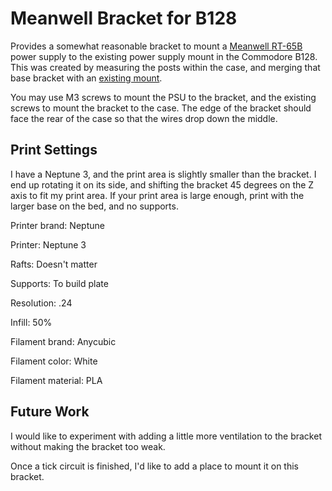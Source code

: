 # Meanwell Bracket for B128

Provides a somewhat reasonable bracket to mount a 
[Meanwell RT-65B](https://www.meanwell.com/productPdf.aspx?i=484)
power supply to the existing power supply mount in the Commodore B128. This was
created by measuring the posts within the case, and merging that base bracket
with an [existing mount](https://www.thingiverse.com/thing:4789768).

You may use M3 screws to mount the PSU to the bracket, and the existing screws
to mount the bracket to the case. The edge of the bracket should face the rear
of the case so that the wires drop down the middle.

## Print Settings

I have a Neptune 3, and the print area is slightly smaller than the bracket. I
end up rotating it on its side, and shifting the bracket 45 degrees on the Z
axis to fit my print area. If your print area is large enough, print with the
larger base on the bed, and no supports.

Printer brand: Neptune

Printer: Neptune 3

Rafts: Doesn't matter

Supports: To build plate

Resolution: .24

Infill: 50%

Filament brand: Anycubic

Filament color: White

Filament material: PLA

## Future Work

I would like to experiment with adding a little more ventilation to the bracket
without making the bracket too weak.

Once a tick circuit is finished, I'd like to add a place to mount it on this
bracket.
